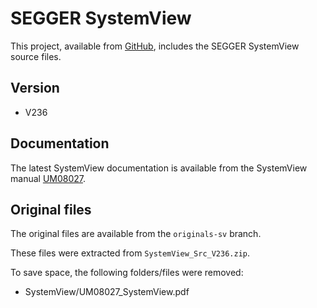 # SEGGER SystemView

This project, available from [GitHub](https://github.com/xpacks),
includes the SEGGER SystemView source files.

## Version

* V236

## Documentation

The latest SystemView documentation is available from
the SystemView manual [UM08027](https://www.segger.com/downloads/free_tools/UM08027_SystemView.pdf).

## Original files

The original files are available from the `originals-sv` branch.

These files were extracted from `SystemView_Src_V236.zip`.

To save space, the following folders/files were removed:

* SystemView/UM08027_SystemView.pdf

